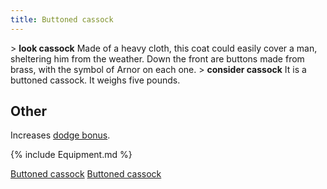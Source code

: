 ```yaml
---
title: Buttoned cassock
---
```


\> **look cassock**
Made of a heavy cloth, this coat could easily cover a man, sheltering
him
from the weather. Down the front are buttons made from brass, with the
symbol of Arnor on each one.
\> **consider cassock**
It is a buttoned cassock.
It weighs five pounds.

## Other

Increases [dodge bonus](dodge_bonus "wikilink").

{% include Equipment.md %}

[Buttoned cassock](Category:_Cloth_equipment "wikilink") [Buttoned
cassock](Category:_Cloaks "wikilink")